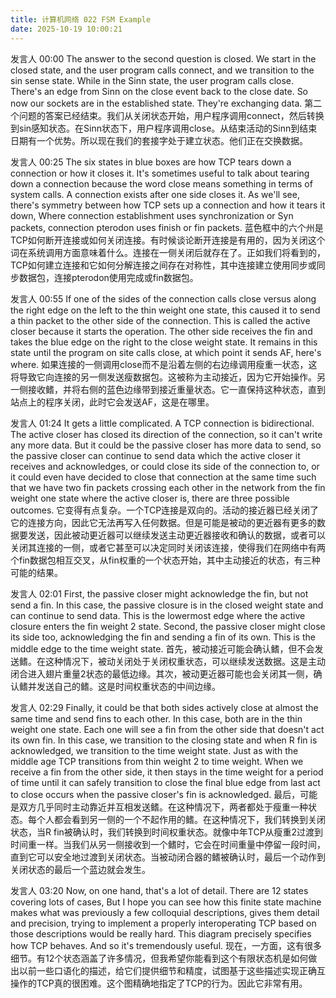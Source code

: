 ```yaml
---
title: 计算机网络 022 FSM Example
date: 2025-10-19 10:00:21
---
```



发言人   00:00
The answer to the second question is closed. We start in the closed state, and the user program calls connect, and we transition to the sin sense state. While in the Sinn state, the user program calls close. There's an edge from Sinn on the close event back to the close date. So now our sockets are in the established state. They're exchanging data. 
第二个问题的答案已经结束。我们从关闭状态开始，用户程序调用connect，然后转换到sin感知状态。在Sinn状态下，用户程序调用close。从结束活动的Sinn到结束日期有一个优势。所以现在我们的套接字处于建立状态。他们正在交换数据。

发言人   00:25
The six states in blue boxes are how TCP tears down a connection or how it closes it. It's sometimes useful to talk about tearing down a connection because the word close means something in terms of system calls. A connection exists after one side closes it. As we'll see, there's symmetry between how TCP sets up a connection and how it tears it down, Where connection establishment uses synchronization or Syn packets, connection pterodon uses finish or fin packets. 
蓝色框中的六个州是TCP如何断开连接或如何关闭连接。有时候谈论断开连接是有用的，因为关闭这个词在系统调用方面意味着什么。连接在一侧关闭后就存在了。正如我们将看到的，TCP如何建立连接和它如何分解连接之间存在对称性，其中连接建立使用同步或同步数据包，连接pterodon使用完成或fin数据包。

发言人   00:55
If one of the sides of the connection calls close versus along the right edge on the left to the thin weight one state, this caused it to send a thin packet to the other side of the connection. This is called the active closer because it starts the operation. The other side receives the fin and takes the blue edge on the right to the close weight state. It remains in this state until the program on site calls close, at which point it sends AF, here's where. 
如果连接的一侧调用close而不是沿着左侧的右边缘调用瘦重一状态，这将导致它向连接的另一侧发送瘦数据包。这被称为主动接近，因为它开始操作。另一侧接收鳍，并将右侧的蓝色边缘带到接近重量状态。它一直保持这种状态，直到站点上的程序关闭，此时它会发送AF，这是在哪里。

发言人   01:24
It gets a little complicated. A TCP connection is bidirectional. The active closer has closed its direction of the connection, so it can't write any more data. But it could be the passive closer has more data to send, so the passive closer can continue to send data which the active closer it receives and acknowledges, or could close its side of the connection to, or it could even have decided to close that connection at the same time such that we have two fin packets crossing each other in the network from the fin weight one state where the active closer is, there are three possible outcomes. 
它变得有点复杂。一个TCP连接是双向的。活动的接近器已经关闭了它的连接方向，因此它无法再写入任何数据。但是可能是被动的更近器有更多的数据要发送，因此被动更近器可以继续发送主动更近器接收和确认的数据，或者可以关闭其连接的一侧，或者它甚至可以决定同时关闭该连接，使得我们在网络中有两个fin数据包相互交叉，从fin权重的一个状态开始，其中主动接近的状态，有三种可能的结果。

发言人   02:01
First, the passive closer might acknowledge the fin, but not send a fin. In this case, the passive closure is in the closed weight state and can continue to send data. This is the lowermost edge where the active closure enters the fin weight 2 state. Second, the passive closer might close its side too, acknowledging the fin and sending a fin of its own. This is the middle edge to the time weight state. 
首先，被动接近可能会确认鳍，但不会发送鳍。在这种情况下，被动关闭处于关闭权重状态，可以继续发送数据。这是主动闭合进入翅片重量2状态的最低边缘。其次，被动更近器可能也会关闭其一侧，确认鳍并发送自己的鳍。这是时间权重状态的中间边缘。

发言人   02:29
Finally, it could be that both sides actively close at almost the same time and send fins to each other. In this case, both are in the thin weight one state. Each one will see a fin from the other side that doesn't act its own fin. In this case, we transition to the closing state and when R fin is acknowledged, we transition to the time weight state. Just as with the middle age TCP transitions from thin weight 2 to time weight. When we receive a fin from the other side, it then stays in the time weight for a period of time until it can safely transition to close the final blue edge from last act to close occurs when the passive closer's fin is acknowledged. 
最后，可能是双方几乎同时主动靠近并互相发送鳍。在这种情况下，两者都处于瘦重一种状态。每个人都会看到另一侧的一个不起作用的鳍。在这种情况下，我们转换到关闭状态，当R fin被确认时，我们转换到时间权重状态。就像中年TCP从瘦重2过渡到时间重一样。当我们从另一侧接收到一个鳍时，它会在时间重量中停留一段时间，直到它可以安全地过渡到关闭状态。当被动闭合器的鳍被确认时，最后一个动作到关闭状态的最后一个蓝边就会发生。

发言人   03:20
Now, on one hand, that's a lot of detail. There are 12 states covering lots of cases, But I hope you can see how this finite state machine makes what was previously a few colloquial descriptions, gives them detail and precision, trying to implement a properly interoperating TCP based on those descriptions would be really hard. This diagram precisely specifies how TCP behaves. And so it's tremendously useful. 
现在，一方面，这有很多细节。有12个状态涵盖了许多情况，但我希望你能看到这个有限状态机是如何做出以前一些口语化的描述，给它们提供细节和精度，试图基于这些描述实现正确互操作的TCP真的很困难。这个图精确地指定了TCP的行为。因此它非常有用。
